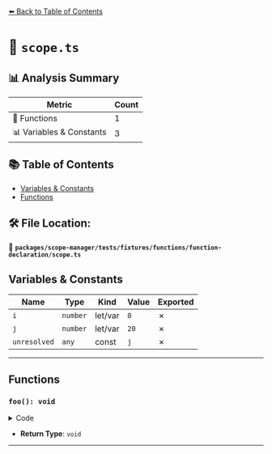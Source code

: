 [⬅️ Back to Table of Contents](../../../../../../index.md)

# 📄 `scope.ts`

## 📊 Analysis Summary

| Metric | Count |
|--------|-------|
| 🔧 Functions | 1 |
| 📊 Variables & Constants | 3 |

## 📚 Table of Contents

- [Variables & Constants](#variables-constants)
- [Functions](#functions)

## 🛠️ File Location:
📂 **`packages/scope-manager/tests/fixtures/functions/function-declaration/scope.ts`**

## Variables & Constants

| Name | Type | Kind | Value | Exported |
|------|------|------|-------|----------|
| `i` | `number` | let/var | `0` | ✗ |
| `j` | `number` | let/var | `20` | ✗ |
| `unresolved` | `any` | const | `j` | ✗ |


---

## Functions

### `foo(): void`

<details><summary>Code</summary>

```ts
function foo() {
  let i = 0;
  var j = 20;

  i;
}
```
</details>

- **Return Type**: `void`

---